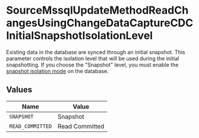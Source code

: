 # SourceMssqlUpdateMethodReadChangesUsingChangeDataCaptureCDCInitialSnapshotIsolationLevel

Existing data in the database are synced through an initial snapshot. This parameter controls the isolation level that will be used during the initial snapshotting. If you choose the "Snapshot" level, you must enable the <a href="https://docs.microsoft.com/en-us/dotnet/framework/data/adonet/sql/snapshot-isolation-in-sql-server">snapshot isolation mode</a> on the database.


## Values

| Name             | Value            |
| ---------------- | ---------------- |
| `SNAPSHOT`       | Snapshot         |
| `READ_COMMITTED` | Read Committed   |